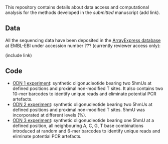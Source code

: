 This repository contains details about data access and computational analysis for the methods developed in the *submitted* manuscript (add link).


## Data

All the sequencing data have been deposited in the [ArrayExpress database](https://www.ebi.ac.uk/arrayexpress/) at EMBL-EBI under accession number ??? (currently reviewer access only):

(include link)


## Code

- [ODN 1 experiment](ODN1.md): synthetic oligonucleotide bearing two 5hmUs at defined positions and proximal non-modified T sites. It also contains two 10-mer barcodes to identify unique reads and eliminate potential PCR artefacts.
- [ODN 2 experiment](ODN2.md): synthetic oligonucleotide bearing two 5hmUs at defined positions and proximal non-modified T sites. 5hmU was incorporated at different levels (%).
- [ODN 3 experiment](ODN3.md): synthetic oligonucleotide bearing one 5hmU at a defined position, all neighbouring A, C, G, T base combinations introduced at random and 6-mer barcodes to identify unique reads and eliminate potential PCR artefacts. 

